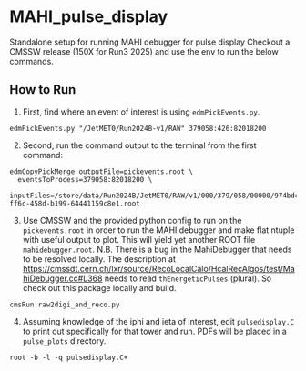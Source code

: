 # MAHI_pulse_display
Standalone setup for running MAHI debugger for pulse display
Checkout a CMSSW release (150X for Run3 2025) and use the env to run the below commands.

## How to Run

1. First, find where an event of interest is using `edmPickEvents.py`.

```
edmPickEvents.py "/JetMET0/Run2024B-v1/RAW" 379058:426:82018200
```

2. Second, run the command output to the terminal from the first command:

```
edmCopyPickMerge outputFile=pickevents.root \
  eventsToProcess=379058:82018200 \
  inputFiles=/store/data/Run2024B/JetMET0/RAW/v1/000/379/058/00000/974bdcae-ff6c-458d-b199-64441159c8e1.root
```

3. Use CMSSW and the provided python config to run on the `pickevents.root` in order to run the MAHI debugger and make flat ntuple with useful output to plot. This will yield yet another ROOT file `mahidebugger.root`. N.B. There is a bug in the MahiDebugger that needs to be resolved locally. The description at https://cmssdt.cern.ch/lxr/source/RecoLocalCalo/HcalRecAlgos/test/MahiDebugger.cc#L368 needs to read `thEnergeticPulses` (plural). So check out this package locally and build.

```
cmsRun raw2digi_and_reco.py
```

4. Assuming knowledge of the iphi and ieta of interest, edit `pulsedisplay.C` to print out specifically for that tower and run. PDFs will be placed in a `pulse_plots` directory.

```
root -b -l -q pulsedisplay.C+
```
